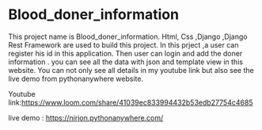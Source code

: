 # Blood_doner_information 
This project name is Blood_doner_information. Html, Css ,Django ,Django Rest Framework are used to build this project. In this prject ,a user can register his id in this application. Then user can login and add the doner information . you can see all the data with json and template view in this website. You can not only see all details in my youtube link but also see the live demo from pythonanywhere website.


Youtube link:https://www.loom.com/share/41039ec833994432b53edb27754c4685


live demo : https://nirjon.pythonanywhere.com/
